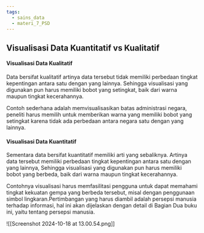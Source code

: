 ```yaml
---
tags:
  - sains_data
  - materi_7_PSD
---
```

## Visualisasi Data Kuantitatif vs Kualitatif

#### Visualisasi Data Kualitatif

Data bersifat kualitatif artinya data tersebut tidak memiliki perbedaan tingkat kepentingan antara satu dengan yang lainnya. Sehingga visualisasi yang digunakan pun harus memiliki bobot yang setingkat, baik dari warna maupun tingkat kecerahannya.

Contoh sederhana adalah memvisualisasikan batas administrasi negara, peneliti harus memilih untuk memberikan warna yang memiliki bobot yang setingkat karena tidak ada perbedaan antara negara satu dengan yang lainnya.


#### Visualisasi Data Kuantitatif

Sementara data bersifat kuantitatif memiliki arti yang sebaliknya. Artinya data tersebut memiliki perbedaan tingkat kepentingan antara satu dengan yang lainnya, Sehingga visualisasi yang digunakan pun harus memiliki bobot yang berbeda, baik dari warna maupun tingkat kecerahannya.

Contohnya visualisasi harus memfasilitasi pengguna untuk dapat memahami tingkat kekuatan gempa yang berbeda tersebut, misal dengan penggunaan simbol lingkaran.Pertimbangan yang harus diambil adalah persepsi manusia terhadap informasi, hal ini akan dijelaskan dengan detail di Bagian Dua buku ini, yaitu tentang persepsi manusia.

![[Screenshot 2024-10-18 at 13.00.54.png]]



